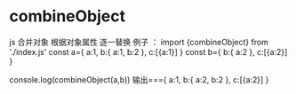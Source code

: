 # combineObject
js 合并对象 根据对象属性 逐一替换
例子 ：
import {combineObject} from './index.js'
const a={
  a:1,
  b:{
    a:1,
    b:2
  },
  c:[{a:1}]
}
const b={
  b:{
    a:2
  },
  c:[{a:2}]
}

console.log(combineObject(a,b)) 输出==={
  a:1,
  b:{
    a:2,
    b:2
  },
  c:[{a:2}]
}
